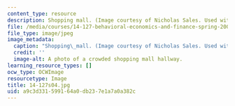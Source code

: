 ```yaml
---
content_type: resource
description: Shopping mall. (Image courtesy of Nicholas Sales. Used with permission.)
file: /media/courses/14-127-behavioral-economics-and-finance-spring-2004/a9c3d331599164a0db237e1a7a0a382c_14-127s04.jpg
file_type: image/jpeg
image_metadata:
  caption: "Shopping\_mall. (Image courtesy of Nicholas Sales. Used with permission.)"
  credit: ''
  image-alt: A photo of a crowded shopping mall hallway.
learning_resource_types: []
ocw_type: OCWImage
resourcetype: Image
title: 14-127s04.jpg
uid: a9c3d331-5991-64a0-db23-7e1a7a0a382c
---
```


